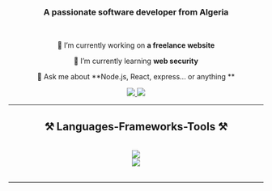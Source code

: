 
<h3 align="center">A passionate software developer from Algeria</h3>

<br/>

<div align="center">
 
 🔭 I’m currently working on **a freelance website**
 
 🌱 I’m currently learning **web security**

💬 Ask me about **Node.js, React, express... or anything **



 </div>
 
<div align="center"> 
  <a href="a_souchi@estin.dz">
    <img src="https://img.shields.io/badge/Gmail-333333?style=for-the-badge&logo=gmail&logoColor=red" />
  </a>
  <a href="https://www.linkedin.com/in/alaa-souchi-7b994725a/" target="_blank">
    <img src="https://img.shields.io/badge/LinkedIn-0077B5?style=for-the-badge&logo=linkedin&logoColor=white" target="_blank" />
  </a>

</div>

 <hr/>
 
<h2 align="center">⚒️ Languages-Frameworks-Tools ⚒️</h2>
<br/>
<div align="center">
    <img src="https://skillicons.dev/icons?i=react,mui,html,css,vscode,github,tailwind,git,discord" /><br>
    <img src="https://skillicons.dev/icons?i=nodejs,python,javascript,typescript,express,firebase,mongodb,heroku,nextjs,redux" /><br>
</div>

<br/>
<hr/>


